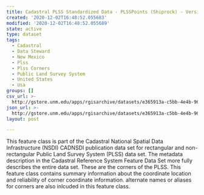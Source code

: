 ```yaml
---
title: Cadastral PLSS Standardized Data - PLSSPoints (Shiprock) - Version 1.1
created: '2020-12-02T16:48:52.055683'
modified: '2020-12-02T16:48:52.055689'
state: active
type: dataset
tags:
  - Cadastral
  - Data Steward
  - New Mexico
  - Plss
  - Plss Corners
  - Public Land Survey System
  - United States
  - Usa
groups: []
csv_url: >-
  http://gstore.unm.edu/apps/rgisarchive/datasets/e365913a-c5bb-4e4b-96da-e4c8f367c84c/PLSSPoints_SHIPROCK.derived.csv
json_url: >-
  http://gstore.unm.edu/apps/rgisarchive/datasets/e365913a-c5bb-4e4b-96da-e4c8f367c84c/PLSSPoints_SHIPROCK.derived.json
layout: post

---
```

 This feature class is part of the Cadastral National Spatial Data
                Infrastructure (NSDI) CADNSDI publication data set for rectangular and
                non-rectangular Public Land Survey System (PLSS) data set. The metadata description
                in the Cadastral Reference System Feature Data Set more fully describes the entire
                data set. These are the corners of the PLSS. This feature class contains summary
                information about the coordinate location and reliability of corner coordinate
                information. alternate names or aliases for corners are also inlcuded in this
                feature class. 

